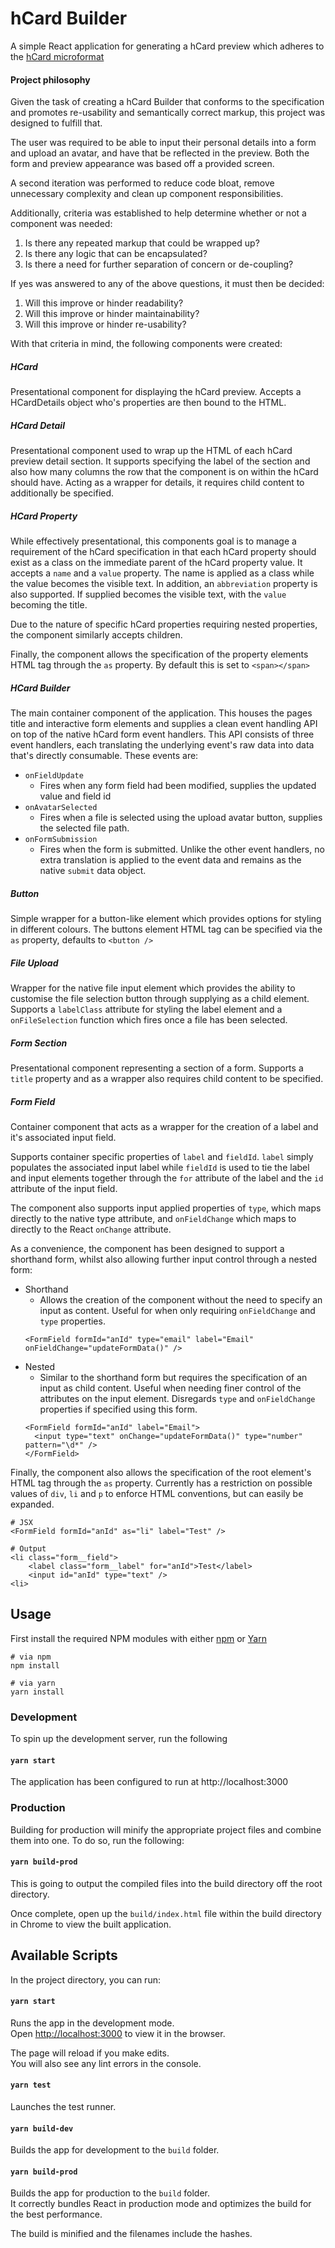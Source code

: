 hCard Builder
=================
A simple React application for generating a hCard preview which adheres to the [hCard microformat](http://microformats.org/wiki/hcard)

#### Project philosophy

Given the task of creating a hCard Builder that conforms to the specification and promotes re-usability and semantically 
correct markup, this project was designed to fulfill that.

The user was required to be able to input their personal details into a form and upload an avatar, and have that be 
reflected in the preview. Both the form and preview appearance was based off a provided screen.

A second iteration was performed to reduce code bloat, remove unnecessary complexity and clean up component responsibilities.

Additionally, criteria was established to help determine whether or not a component was needed:
1. Is there any repeated markup that could be wrapped up?
2. Is there any logic that can be encapsulated?
3. Is there a need for further separation of concern or de-coupling?

If yes was answered to any of the above questions, it must then be decided:
1. Will this improve or hinder readability?
2. Will this improve or hinder maintainability?
3. Will this improve or hinder re-usability?

With that criteria in mind, the following components were created:

##### HCard
Presentational component for displaying the hCard preview. Accepts a HCardDetails object who's properties are then bound to the HTML.

##### HCard Detail
Presentational component used to wrap up the HTML of each hCard preview detail section. It supports specifying
the label of the section and also how many columns the row that the component is on within the hCard should have. Acting 
as a wrapper for details, it requires child content to additionally be specified.

##### HCard Property
While effectively presentational, this components goal is to manage a requirement of the hCard specification in that each
hCard property should exist as a class on the immediate parent of the hCard property value. It accepts a `name` and a `value`
property. The name is applied as a class while the value becomes the visible text. In addition, an `abbreviation` property
is also supported. If supplied becomes the visible text, with the `value` becoming the title.

Due to the nature of specific hCard properties requiring nested properties, the component similarly accepts children.

Finally, the component allows the specification of the property elements HTML tag through the `as` property. By default this is
set to `<span></span>`

##### HCard Builder
The main container component of the application. This houses the pages title and interactive form elements and supplies
a clean event handling API on top of the native hCard form event handlers. This API consists of three event handlers, each translating the 
underlying event's raw data into data that's directly consumable. These events are:
* `onFieldUpdate`
  * Fires when any form field had been modified, supplies the updated value and field id
* `onAvatarSelected` 
  * Fires when a file is selected using the upload avatar button, supplies the selected file path.
* `onFormSubmission`
  * Fires when the form is submitted. Unlike the other event handlers, no extra translation is applied to the event data
  and remains as the native `submit` data object. 

##### Button 
Simple wrapper for a button-like element which provides options for styling in different colours. The buttons element
HTML tag can be specified via the `as` property, defaults to `<button />`

##### File Upload
Wrapper for the native file input element which provides the ability to customise the file selection button through
supplying as a child element. Supports a `labelClass` attribute for styling the label element and a
`onFileSelection` function which fires once a file has been selected.

##### Form Section
Presentational component representing a section of a form. Supports a `title` property and as a wrapper also requires
child content to be specified.

##### Form Field
Container component that acts as a wrapper for the creation of a label and it's associated input field. 

Supports container specific properties of `label` and `fieldId`. `label` simply populates the associated input label while `fieldId`
is used to tie the label and input elements together through the `for` attribute of the label and the `id` attribute of the
input field. 

The component also supports input applied properties of `type`, which maps directly to the native type attribute,
and `onFieldChange` which maps to directly to the React `onChange` attribute. 

As a convenience, the component has been designed to support a shorthand form, whilst also allowing further input control 
through a nested form:
* Shorthand
  * Allows the creation of the component without the need to specify an input as content. Useful for when only requiring
  `onFieldChange` and `type` properties.
  ```
  <FormField formId="anId" type="email" label="Email" onFieldChange="updateFormData()" />
  ```
* Nested
  * Similar to the shorthand form but requires the specification of an input as child content. Useful when needing finer 
  control of the attributes on the input element. Disregards `type` and `onFieldChange` properties if specified using this form.
  ```
  <FormField formId="anId" label="Email">
    <input type="text" onChange="updateFormData()" type="number" pattern="\d*" />
  </FormField>
  ```
Finally, the component also allows the specification of the root element's HTML tag through the `as` property. Currently has a 
restriction on possible values of `div`, `li` and `p` to enforce HTML conventions, but can easily be expanded.
```
# JSX
<FormField formId="anId" as="li" label="Test" />

# Output
<li class="form__field">
    <label class="form__label" for="anId">Test</label>
    <input id="anId" type="text" />
<li>
```

## Usage
First install the required NPM modules with either [npm](https://www.npmjs.com/) or [Yarn](https://yarnpkg.com/)
```
# via npm
npm install

# via yarn
yarn install
```

### Development
To spin up the development server, run the following

#### `yarn start`

The application has been configured to run at http://localhost:3000
 
### Production
 
Building for production will minify the appropriate project files and combine them into one. To do so,
run the following:
 
#### `yarn build-prod` 
This is going to output the compiled files into the build directory off the root directory.

Once complete, open up the `build/index.html` file within the build directory in Chrome to view the built application.

## Available Scripts

In the project directory, you can run:

#### `yarn start`

Runs the app in the development mode.<br />
Open [http://localhost:3000](http://localhost:3000) to view it in the browser.

The page will reload if you make edits.<br />
You will also see any lint errors in the console.

#### `yarn test`

Launches the test runner.

#### `yarn build-dev`

Builds the app for development to the `build` folder.

#### `yarn build-prod`

Builds the app for production to the `build` folder.<br />
It correctly bundles React in production mode and optimizes the build for the best performance.

The build is minified and the filenames include the hashes.<br />
